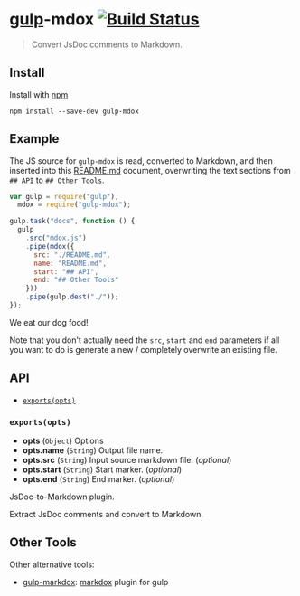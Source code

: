 # [gulp](https://github.com/gulpjs/gulp)-mdox [![Build Status](https://secure.travis-ci.org/FormidableLabs/gulp-mdox.png?branch=master)](http://travis-ci.org/FormidableLabs/gulp-mdox)

> Convert JsDoc comments to Markdown.

## Install

Install with [npm](https://npmjs.org/package/gulp-mdox)

```
npm install --save-dev gulp-mdox
```

## Example

The JS source for `gulp-mdox` is read, converted to Markdown, and then inserted
into this [README.md](./README.md) document, overwriting the text sections
from `## API` to `## Other Tools`.

```js
var gulp = require("gulp"),
  mdox = require("gulp-mdox");

gulp.task("docs", function () {
  gulp
    .src("mdox.js")
    .pipe(mdox({
      src: "./README.md",
      name: "README.md",
      start: "## API",
      end: "## Other Tools"
    }))
    .pipe(gulp.dest("./"));
});
```

We eat our dog food!

Note that you don't actually need the `src`, `start` and `end` parameters if
all you want to do is generate a new / completely overwrite an existing
file.

## API

* [`exports(opts)`](#exports-opts-)

### `exports(opts)`
* **opts** (`Object`) Options
* **opts.name** (`String`) Output file name.
* **opts.src** (`String`) Input source markdown file. (_optional_)
* **opts.start** (`String`) Start marker. (_optional_)
* **opts.end** (`String`) End marker. (_optional_)

JsDoc-to-Markdown plugin.

Extract JsDoc comments and convert to Markdown.

## Other Tools

Other alternative tools:

* [gulp-markdox](https://github.com/gberger/gulp-markdox):
  [markdox](https://github.com/cbou/markdox) plugin for gulp
